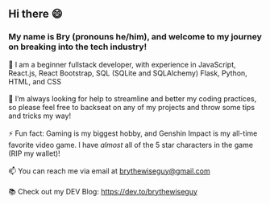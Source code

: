 ## Hi there 😄

### My name is Bry (pronouns he/him), and welcome to my journey on breaking into the tech industry!

🌱 I am a beginner fullstack developer, with experience in JavaScript, React.js, React Bootstrap, SQL (SQLite and SQLAlchemy) Flask, Python, HTML, and CSS
<br>
<br>
🤔 I’m always looking for help to streamline and better my coding practices, so please feel free to backseat on any of my projects and throw some tips and tricks my way!
<br>
<br>
⚡ Fun fact: Gaming is my biggest hobby, and Genshin Impact is my all-time favorite video game. I have _almost_ all of the 5 star characters in the game (RIP my wallet)!
<br>
<br>
📫 You can reach me via email at brythewiseguy@gmail.com
<br>
<br>
📚 Check out my DEV Blog: https://dev.to/brythewiseguy
